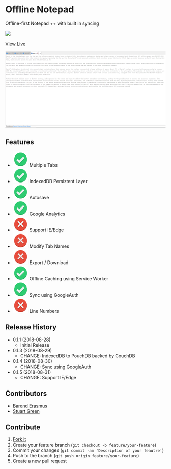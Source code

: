 # Offline Notepad
Offline-first Notepad ++ with built in syncing

![](https://img.shields.io/badge/version-v0.1.4-brightgreen.svg?style=flat-square)

[View Live](https://offline-notepad.com/index.html)

![](docs/screenshot.png)

## Features

* ![](docs/images/implemented.svg) Multiple Tabs
* ![](docs/images/implemented.svg) IndexedDB Persistent Layer
* ![](docs/images/implemented.svg) Autosave
* ![](docs/images/implemented.svg) Google Analytics
* ![](docs/images/not-implemented.svg) Support IE/Edge
* ![](docs/images/not-implemented.svg) Modify Tab Names
* ![](docs/images/not-implemented.svg) Export / Download
* ![](docs/images/implemented.svg) Offline Caching using Service Worker
* ![](docs/images/implemented.svg) Sync using GoogleAuth
* ![](docs/images/not-implemented.svg) Line Numbers

## Release History

* 0.1.1 (2018-08-28)
    * Initial Release
* 0.1.3 (2018-08-29)
    * CHANGE: IndexedDB to PouchDB backed by CouchDB
* 0.1.4 (2018-08-30)
    * CHANGE: Sync using GoogleAuth
* 0.1.5 (2018-08-31)
    * CHANGE: Support IE/Edge

## Contributors

* [Barend Erasmus](https://www.linkedin.com/in/developersworkspace)
* [Stuart Green](https://www.linkedin.com/in/stuartngreen)

## Contribute

1. [Fork it](https://github.com/barend-erasmus/offline-notepad/fork)
2. Create your feature branch (`git checkout -b feature/your-feature`)
3. Commit your changes (`git commit -am 'Description of your feautre'`)
4. Push to the branch (`git push origin feature/your-feature`)
5. Create a new pull request